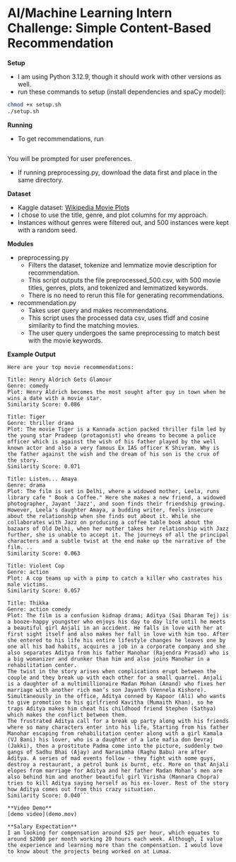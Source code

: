 # AI/Machine Learning Intern Challenge: Simple Content-Based Recommendation

**Setup**
   - I am using Python 3.12.9, though it should work with other versions as well.
   - run these commands to setup (install dependencies and spaCy model):
   ```sh
   chmod +x setup.sh
   ./setup.sh
   ```

**Running**
   - To get recommendations, run
   ```python recommendation.py
   ```
   You will be prompted for user preferences.
   - If running preprocessing.py, download the data first and place in the same directory.

**Dataset**
   - Kaggle dataset: [Wikipedia Movie Plots](https://www.kaggle.com/datasets/jrobischon/wikipedia-movie-plots?resource=download)
   - I chose to use the title, genre, and plot columns for my approach.
   - Instances without genres were filtered out, and 500 instances were kept with a random seed.

**Modules**
   - preprocessing.py
      - Filters the dataset, tokenize and lemmatize movie description for recommendation.
      - This script outputs the file preprocessed_500.csv, with 500 movie titles, genres, plots, and tokenized and lemmatized keywords.
      - There is no need to rerun this file for generating recommendations.
   - recommendation.py
      - Takes user query and makes recommendations.
      - This script uses the processed data csv, uses tfidf and cosine similarity to find the matching movies.
      - The user query undergoes the same preprocessing to match best with the movie keywords.

**Example Output**
```What are your preferences? I love thrilling action movies set in space, with a comedic twist.
Here are your top movie recommendations:

Title: Henry Aldrich Gets Glamour
Genre: comedy
Plot: Henry Aldrich becomes the most sought after guy in town when he wins a date with a movie star.
Similarity Score: 0.086

Title: Tiger
Genre: thriller drama
Plot: The movie Tiger is a Kannada action packed thriller film led by the young star Pradeep (protagonist) who dreams to become a police officer which is against the wish of his father played by the well known actor and also a very famous Ex IAS officer K Shivram. Why is the father against the wish and the dream of his son is the crux of the story.
Similarity Score: 0.071

Title: Listen... Amaya
Genre: drama
Plot: The film is set in Delhi, where a widowed mother, Leela, runs library cafe " Book a Coffee." Here she makes a new friend, a widowed photographer, Jayant 'Jazz', and soon finds their friendship growing. However, Leela's daughter Amaya, a budding writer, feels insecure about the relationship when she finds out about it. While she collaborates with Jazz on producing a coffee table book about the bazaars of Old Delhi, when her mother takes her relationship with Jazz further, she is unable to accept it. The journeys of all the principal characters and a subtle twist at the end make up the narrative of the film. ..
Similarity Score: 0.063

Title: Violent Cop
Genre: action
Plot: A cop teams up with a pimp to catch a killer who castrates his male victims.
Similarity Score: 0.057

Title: Thikka
Genre: action comedy
Plot: The film is a confusion kidnap drama; Aditya (Sai Dharam Tej) is a booze-happy youngster who enjoys his day to day life until he meets a beautiful girl Anjali in an accident. He falls in love with her at first sight itself and also makes her fall in love with him too. After she entered to his life his entire lifestyle changes he leaves one by one all his bad habits, acquires a job in a corporate company and she also separates Aditya from his father Manohar (Rajendra Prasad) who is a big womanizer and drunker than him and also joins Manohar in a rehabilitation center.
The twist in the story arises when complications erupt between the couple and they break up with each other for a small quarrel. Anjali is a daughter of a multimillionaire Madan Mohan (Anand) who fixes her marriage with another rich man’s son Jayanth (Vennela Kishore). Simultaneously in the office, Aditya conned by Kapoor (Ali) who wants to give promotion to his girlfriend Kavitha (Mumaith Khan), so he traps Aditya makes him cheat his childhood friend Stephen (Sathya) which makes the conflict between them.
The frustrated Aditya call for a break up party along with his friends where so many characters enter into his life, Starting from his father Manohar escaping from rehabilitation center along with a girl Kamala (VJ Bani) his lover, who is a daughter of a late mafia don Devraj (Jakki), then a prostitute Padma come into the picture, suddenly two gangs of Sadhu Bhai (Ajay) and Narasimha (Raghu Babu) are after Aditya. A series of mad events follow - they fight with some guys, destroy a restaurant, a petrol bunk is burnt, etc. More on that Anjali elopes from marriage for Aditya and her father Madan Mohan’s men are also behind him and another beautiful girl Virisha (Mannara Chopra) tries to kill Aditya saying herself as his ex-lover. Rest of the story how Aditya comes out from this crazy situation.
Similarity Score: 0.040```

**Video Demo**
[demo video](demo.mov)

**Salary Expectation**
I am looking for compensation around $25 per hour, which equates to around $2000 per month working 20 hours each week. Although, I value the experience and learning more than the compensation. I would love to know about the projects being worked on at Lumaa.